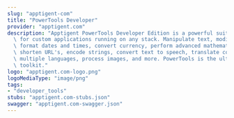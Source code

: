 ```yaml
---
slug: "apptigent-com"
title: "PowerTools Developer"
provider: "apptigent.com"
description: "Apptigent PowerTools Developer Edition is a powerful suite of API endpoints\
  \ for custom applications running on any stack. Manipulate text, modify collections,\
  \ format dates and times, convert currency, perform advanced mathematical calculations,\
  \ shorten URL's, encode strings, convert text to speech, translate content into\
  \ multiple languages, process images, and more. PowerTools is the ultimate developer\
  \ toolkit."
logo: "apptigent.com-logo.png"
logoMediaType: "image/png"
tags:
- "developer_tools"
stubs: "apptigent.com-stubs.json"
swagger: "apptigent.com-swagger.json"
---
```

